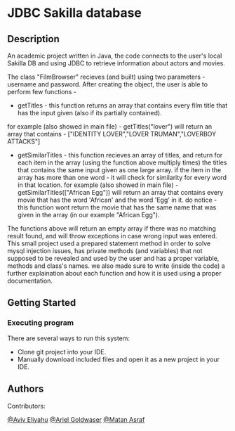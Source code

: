 # JDBC Sakilla database
## Description
An academic project written in Java, the code connects to the user's local Sakilla DB and using JDBC to retrieve information about actors and movies.

The class "FilmBrowser" recieves (and built) using two parameters - username and password.
After creating the object, the user is able to perform few functions - 
*  getTitles - this function returns an array that contains every film title that has the input given (also if its partially contained).
  
  for example (also showed in main file) - getTitles("lover") will return an array that contains - ["IDENTITY LOVER","LOVER TRUMAN","LOVERBOY ATTACKS"]

* getSimilarTitles - this function recieves an array of titles, and return for each item in the array (using the function above multiply times) the titles that contains the same input given as one large array.
if the item in the array has more than one word - it will check for similarity for every word in that location.
  for example (also showed in main file) - getSimilarTitles(["African Egg"]) will return an array that contains every movie that has the word 'African' and the word 'Egg' in it.
do notice - this function wont return the movie that has the same name that was given in the array (in our example "African Egg").

The functions above will return an empty array if there was no matching result found, and will throw exceptions in case wrong input was entered.
This small project used a prepared statement method in order to solve mysql injection issues, has private methods (and variables) that not supposed to be revealed and used by the user and has a proper variable, methods and class's names. we also made sure to write (inside the code) a further explaination about each function and how it is used using a proper documentation.

## Getting Started

### Executing program
There are several ways to run this system:

* Clone git project into your IDE.
* Manually download included files and open it as a new project in your IDE.

## Authors

Contributors:

[@Aviv Eliyahu](https://github.com/aviveliyahu)
[@Ariel Goldwaser](https://github.com/ArielGold1)
[@Matan Asraf](https://github.com/matanasaraf)

